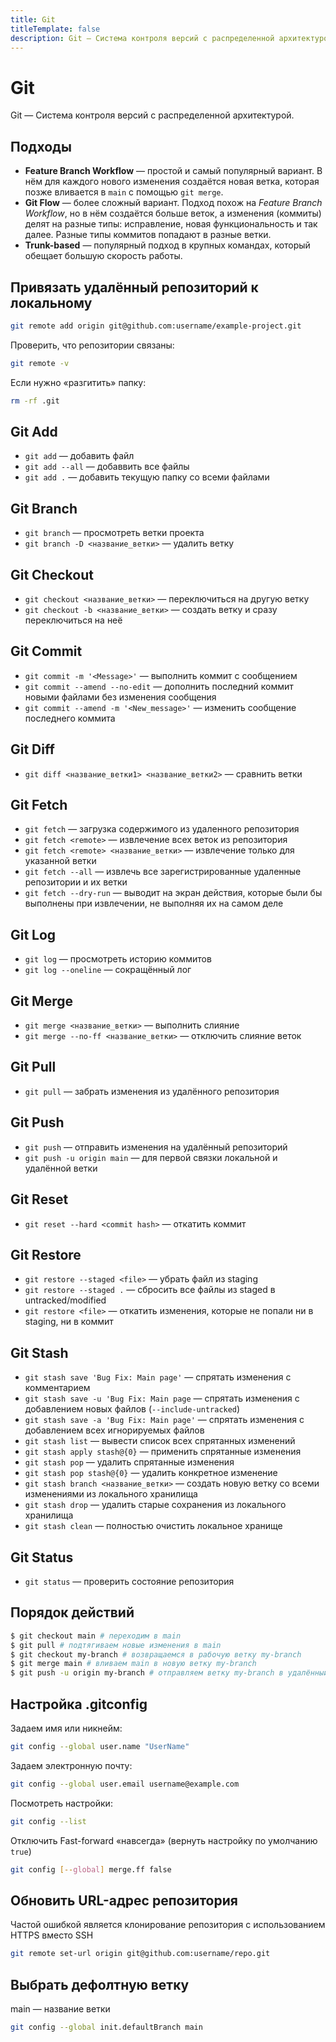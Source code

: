 ```yaml
---
title: Git
titleTemplate: false
description: Git — Система контроля версий с распределенной архитектурой.
---
```


# Git
Git — Система контроля версий с распределенной архитектурой.

## Подходы
- **Feature Branch Workflow** — простой и самый популярный вариант. В нём для каждого нового изменения создаётся новая ветка, которая позже вливается в `main` с помощью `git merge`.
- **Git Flow** — более сложный вариант. Подход похож на *Feature Branch Workflow*, но в нём создаётся больше веток, а изменения (коммиты) делят на разные типы: исправление, новая функциональность и так далее. Разные типы коммитов попадают в разные ветки.
- **Trunk-based** — популярный подход в крупных командах, который обещает большую скорость работы.

## Привязать удалённый репозиторий к локальному
```sh
git remote add origin git@github.com:username/example-project.git
```
Проверить, что репозитории связаны:
```sh
git remote -v
```
Если нужно «разгитить» папку:
```sh
rm -rf .git
```

## Git Add
- `git add` — добавить файл
- `git add --all` — добаввить все файлы
- `git add .` — добавить текущую папку со всеми файлами

## Git Branch
- `git branch` — просмотреть ветки проекта
- `git branch -D <название_ветки>` — удалить ветку

## Git Checkout
- `git checkout <название_ветки>` — переключиться на другую ветку
- `git checkout -b <название_ветки>` — создать ветку и сразу переключиться на неё

## Git Commit
- `git commit -m '<Message>'` — выполнить коммит с сообщением
- `git commit --amend --no-edit` — дополнить последний коммит новыми файлами без изменения сообщения
- `git commit --amend -m '<New_message>'` — изменить сообщение последнего коммита

## Git Diff
- `git diff <название_ветки1> <название_ветки2>` — сравнить ветки

## Git Fetch
- `git fetch` — загрузка содержимого из удаленного репозитория
- `git fetch <remote>` — извлечение всех веток из репозитория
- `git fetch <remote> <название_ветки>` — извлечение только для указанной ветки
- `git fetch --all` — извлечь все зарегистрированные удаленные репозитории и их ветки
- `git fetch --dry-run` — выводит на экран действия, которые были бы выполнены при извлечении, не выполняя их на самом деле

## Git Log
- `git log` — просмотреть историю коммитов
- `git log --oneline` — сокращённый лог

## Git Merge
- `git merge <название_ветки>` — выполнить слияние
- `git merge --no-ff <название_ветки>` — отключить слияние веток

## Git Pull
- `git pull` — забрать изменения из удалённого репозитория

## Git Push
- `git push` — отправить изменения на удалённый репозиторий
- `git push -u origin main` — для первой связки локальной и удалённой ветки

## Git Reset
- `git reset --hard <commit hash>` — откатить коммит

## Git Restore
- `git restore --staged <file>` — убрать файл из staging
- `git restore --staged .` — сбросить все файлы из staged в untracked/modified
- `git restore <file>` — откатить изменения, которые не попали ни в staging, ни в коммит

## Git Stash
- `git stash save 'Bug Fix: Main page'` — спрятать изменения с комментарием
- `git stash save -u 'Bug Fix: Main page` — спрятать изменения с добавлением новых файлов (`--include-untracked`)
- `git stash save -a 'Bug Fix: Main page'` — спрятать изменения с добавлением всех игнорируемых файлов
- `git stash list` — вывести список всех спрятанных изменений
- `git stash apply stash@{0}` — применить спрятанные изменения
- `git stash pop` — удалить спрятанные изменения
- `git stash pop stash@{0}` — удалить конкретное изменение
- `git stash branch <название_ветки>` — создать новую ветку со всеми изменениями из локального хранилища
- `git stash drop` — удалить старые сохранения из локального хранилища
- `git stash clean` — полностью очистить локальное хранище

## Git Status
- `git status` — проверить состояние репозитория

## Порядок действий
```sh
$ git checkout main # переходим в main
$ git pull # подтягиваем новые изменения в main
$ git checkout my-branch # возвращаемся в рабочую ветку my-branch
$ git merge main # вливаем main в новую ветку my-branch
$ git push -u origin my-branch # отправляем ветку my-branch в удалённый репозиторий
```

## Настройка .gitconfig
Задаем имя или никнейм:
```sh
git config --global user.name "UserName"
```

Задаем электронную почту:
```sh
git config --global user.email username@example.com
```

Посмотреть настройки:
```sh
git config --list
```

Отключить Fast-forward «навсегда» (вернуть настройку по умолчанию `true`)
```sh
git config [--global] merge.ff false
```

## Обновить URL-адрес репозитория
Частой ошибкой является клонирование репозитория с использованием HTTPS вместо SSH

```sh
git remote set-url origin git@github.com:username/repo.git
```

## Выбрать дефолтную ветку
main — название ветки
```sh
git config --global init.defaultBranch main
```
